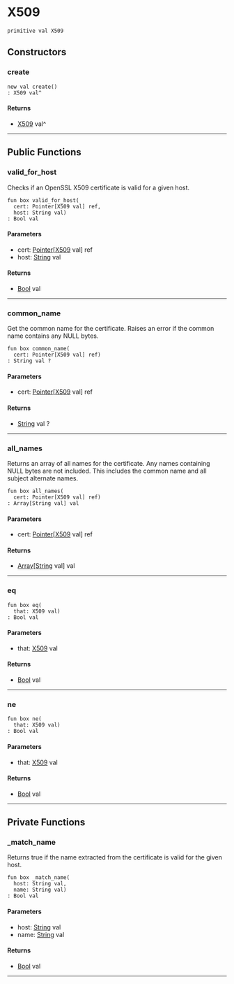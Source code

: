# X509

```pony
primitive val X509
```

## Constructors

### create

```pony
new val create()
: X509 val^
```

#### Returns

* [X509](net-ssl-X509) val^

---

## Public Functions

### valid_for_host

Checks if an OpenSSL X509 certificate is valid for a given host.


```pony
fun box valid_for_host(
  cert: Pointer[X509 val] ref,
  host: String val)
: Bool val
```
#### Parameters

*   cert: [Pointer](builtin-Pointer)\[[X509](net-ssl-X509) val\] ref
*   host: [String](builtin-String) val

#### Returns

* [Bool](builtin-Bool) val

---

### common_name

Get the common name for the certificate. Raises an error if the common name
contains any NULL bytes.


```pony
fun box common_name(
  cert: Pointer[X509 val] ref)
: String val ?
```
#### Parameters

*   cert: [Pointer](builtin-Pointer)\[[X509](net-ssl-X509) val\] ref

#### Returns

* [String](builtin-String) val ?

---

### all_names

Returns an array of all names for the certificate. Any names containing
NULL bytes are not included. This includes the common name and all subject
alternate names.


```pony
fun box all_names(
  cert: Pointer[X509 val] ref)
: Array[String val] val
```
#### Parameters

*   cert: [Pointer](builtin-Pointer)\[[X509](net-ssl-X509) val\] ref

#### Returns

* [Array](builtin-Array)\[[String](builtin-String) val\] val

---

### eq

```pony
fun box eq(
  that: X509 val)
: Bool val
```
#### Parameters

*   that: [X509](net-ssl-X509) val

#### Returns

* [Bool](builtin-Bool) val

---

### ne

```pony
fun box ne(
  that: X509 val)
: Bool val
```
#### Parameters

*   that: [X509](net-ssl-X509) val

#### Returns

* [Bool](builtin-Bool) val

---

## Private Functions

### _match_name

Returns true if the name extracted from the certificate is valid for the
given host.


```pony
fun box _match_name(
  host: String val,
  name: String val)
: Bool val
```
#### Parameters

*   host: [String](builtin-String) val
*   name: [String](builtin-String) val

#### Returns

* [Bool](builtin-Bool) val

---

